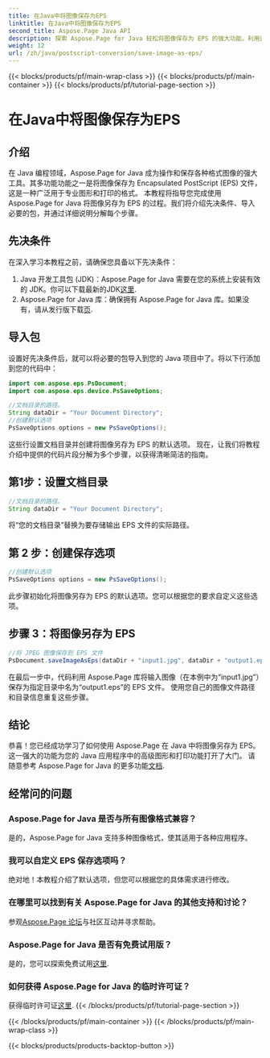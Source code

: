 ```yaml
---
title: 在Java中将图像保存为EPS
linktitle: 在Java中将图像保存为EPS
second_title: Aspose.Page Java API
description: 探索 Aspose.Page for Java 轻松将图像保存为 EPS 的强大功能。利用这个多功能 Java 库提高您的图形和打印能力。
weight: 12
url: /zh/java/postscript-conversion/save-image-as-eps/
---
```


{{< blocks/products/pf/main-wrap-class >}}
{{< blocks/products/pf/main-container >}}
{{< blocks/products/pf/tutorial-page-section >}}

# 在Java中将图像保存为EPS

## 介绍
在 Java 编程领域，Aspose.Page for Java 成为操作和保存各种格式图像的强大工具。其多功能功能之一是将图像保存为 Encapsulated PostScript (EPS) 文件，这是一种广泛用于专业图形和打印的格式。
本教程将指导您完成使用 Aspose.Page for Java 将图像另存为 EPS 的过程。我们将介绍先决条件、导入必要的包，并通过详细说明分解每个步骤。
## 先决条件
在深入学习本教程之前，请确保您具备以下先决条件：
1.  Java 开发工具包 (JDK)：Aspose.Page for Java 需要在您的系统上安装有效的 JDK。你可以下载最新的JDK[这里](https://www.oracle.com/java/technologies/javase-downloads.html).
2.  Aspose.Page for Java 库：确保拥有 Aspose.Page for Java 库。如果没有，请从发行版下载[页](https://releases.aspose.com/page/java/).
## 导入包
设置好先决条件后，就可以将必要的包导入到您的 Java 项目中了。将以下行添加到您的代码中：
```java
import com.aspose.eps.PsDocument;
import com.aspose.eps.device.PsSaveOptions;

//文档目录的路径。
String dataDir = "Your Document Directory";
//创建默认选项
PsSaveOptions options = new PsSaveOptions();
```
这些行设置文档目录并创建将图像另存为 EPS 的默认选项。
现在，让我们将教程介绍中提供的代码片段分解为多个步骤，以获得清晰简洁的指南。
## 第1步：设置文档目录
```java
//文档目录的路径。
String dataDir = "Your Document Directory";
```
将“您的文档目录”替换为要存储输出 EPS 文件的实际路径。
## 第 2 步：创建保存选项
```java
//创建默认选项
PsSaveOptions options = new PsSaveOptions();
```
此步骤初始化将图像另存为 EPS 的默认选项。您可以根据您的要求自定义这些选项。
## 步骤 3：将图像另存为 EPS
```java
//将 JPEG 图像保存到 EPS 文件
PsDocument.saveImageAsEps(dataDir + "input1.jpg", dataDir + "output1.eps", options);
```
在最后一步中，代码利用 Aspose.Page 库将输入图像（在本例中为“input1.jpg”）保存为指定目录中名为“output1.eps”的 EPS 文件。
使用您自己的图像文件路径和目录信息重复这些步骤。
## 结论
恭喜！您已经成功学习了如何使用 Aspose.Page 在 Java 中将图像另存为 EPS。这一强大的功能为您的 Java 应用程序中的高级图形和打印功能打开了大门。
请随意参考 Aspose.Page for Java 的更多功能[文档](https://reference.aspose.com/page/java/).
## 经常问的问题
### Aspose.Page for Java 是否与所有图像格式兼容？
是的，Aspose.Page for Java 支持多种图像格式，使其适用于各种应用程序。
### 我可以自定义 EPS 保存选项吗？
绝对地！本教程介绍了默认选项，但您可以根据您的具体需求进行修改。
### 在哪里可以找到有关 Aspose.Page for Java 的其他支持和讨论？
参观[Aspose.Page 论坛](https://forum.aspose.com/c/page/39)与社区互动并寻求帮助。
### Aspose.Page for Java 是否有免费试用版？
是的，您可以探索免费试用[这里](https://releases.aspose.com/).
### 如何获得 Aspose.Page for Java 的临时许可证？
获得临时许可证[这里](https://purchase.aspose.com/temporary-license/).
{{< /blocks/products/pf/tutorial-page-section >}}

{{< /blocks/products/pf/main-container >}}
{{< /blocks/products/pf/main-wrap-class >}}

{{< blocks/products/products-backtop-button >}}
